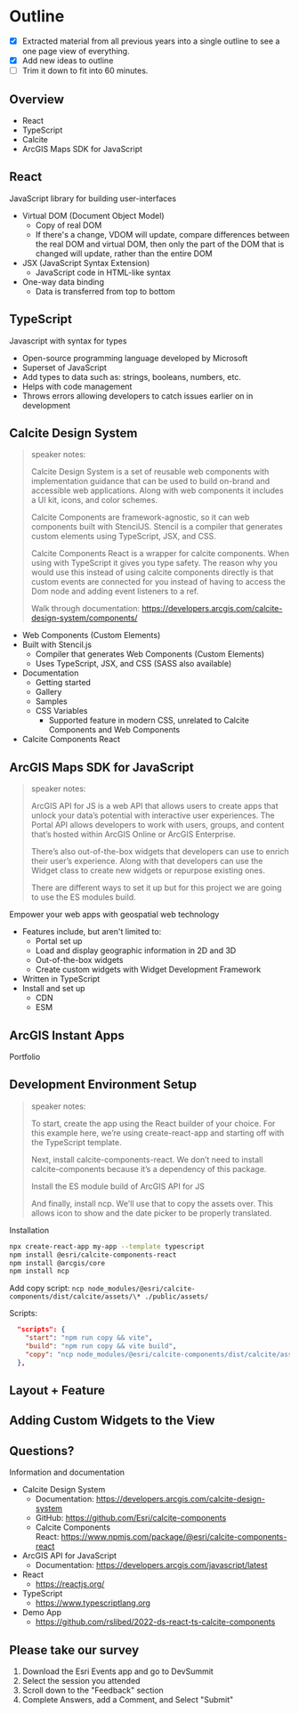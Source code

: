 # Outline

- [x] Extracted material from all previous years into a single outline to see a
      one page view of everything.
- [x] Add new ideas to outline
- [ ] Trim it down to fit into 60 minutes.

## Overview

- React
- TypeScript
- Calcite
- ArcGIS Maps SDK for JavaScript

## React

JavaScript library for building user-interfaces

- Virtual DOM (Document Object Model)
  - Copy of real DOM
  - If there's a change, VDOM will update, compare differences between the real
    DOM and virtual DOM, then only the part of the DOM that is changed will
    update, rather than the entire DOM
- JSX (JavaScript Syntax Extension)
  - JavaScript code in HTML-like syntax
- One-way data binding
  - Data is transferred from top to bottom

## TypeScript

Javascript with syntax for types

- Open-source programming language developed by Microsoft
- Superset of JavaScript
- Add types to data such as: strings, booleans, numbers, etc.
- Helps with code management
- Throws errors allowing developers to catch issues earlier on in development

## Calcite Design System

> speaker notes:
>
> Calcite Design System is a set of reusable web components with implementation
> guidance that can be used to build on-brand and accessible web applications.
> Along with web components it includes a UI kit, icons, and color schemes.
>
> Calcite Components are framework-agnostic, so it can web components built with
> StencilJS. Stencil is a compiler that generates custom elements using
> TypeScript, JSX, and CSS.
>
> Calcite Components React is a wrapper for calcite components. When using with
> TypeScript it gives you type safety. The reason why you would use this instead
> of using calcite components directly is that custom events are connected for
> you instead of having to access the Dom node and adding event listeners to a
> ref.
>
> Walk through documentation:
> https://developers.arcgis.com/calcite-design-system/components/

- Web Components (Custom Elements)
- Built with Stencil.js
  - Compiler that generates Web Components (Custom Elements)
  - Uses TypeScript, JSX, and CSS (SASS also available)
- Documentation
  - Getting started
  - Gallery
  - Samples
  - CSS Variables
    - Supported feature in modern CSS, unrelated to Calcite Components and Web
      Components
- Calcite Components React

## ArcGIS Maps SDK for JavaScript

> speaker notes:
>
> ArcGIS API for JS is a web API that allows users to create apps that unlock
> your data’s potential with interactive user experiences. The Portal API allows
> developers to work with users, groups, and content that’s hosted within ArcGIS
> Online or ArcGIS Enterprise.
>
> There’s also out-of-the-box widgets that developers can use to enrich their
> user’s experience. Along with that developers can use the Widget class to
> create new widgets or repurpose existing ones.
>
> There are different ways to set it up but for this project we are going to use
> the ES modules build.

Empower your web apps with geospatial web technology

- Features include, but aren't limited to:
  - Portal set up
  - Load and display geographic information in 2D and 3D
  - Out-of-the-box widgets
  - Create custom widgets with Widget Development Framework
- Written in TypeScript
- Install and set up
  - CDN
  - ESM

## ArcGIS Instant Apps

Portfolio

## Development Environment Setup

> speaker notes:
>
> To start, create the app using the React builder of your choice. For this
> example here, we’re using create-react-app and starting off with the
> TypeScript template.
>
> Next, install calcite-components-react. We don’t need to install
> calcite-components because it’s a dependency of this package.
>
> Install the ES module build of ArcGIS API for JS
>
> And finally, install ncp. We'll use that to copy the assets over. This allows
> icon to show and the date picker to be properly translated.

Installation

```sh
npx create-react-app my-app --template typescript
npm install @esri/calcite-components-react
npm install @arcgis/core
npm install ncp
```

Add copy script:
`ncp node_modules/@esri/calcite-components/dist/calcite/assets/\* ./public/assets/`

Scripts:

```json
  "scripts": {
    "start": "npm run copy && vite",
    "build": "npm run copy && vite build",
    "copy": "ncp node_modules/@esri/calcite-components/dist/calcite/assets/* ./public/assets/"
  },
```

## Layout + Feature

## Adding Custom Widgets to the View

## Questions?

Information and documentation

- Calcite Design System
  - Documentation: https://developers.arcgis.com/calcite-design-system
  - GitHub: https://github.com/Esri/calcite-components
  - Calcite Components
    React: https://www.npmjs.com/package/@esri/calcite-components-react
- ArcGIS API for JavaScript
  - Documentation: https://developers.arcgis.com/javascript/latest
- React
  - https://reactjs.org/
- TypeScript
  - https://www.typescriptlang.org
- Demo App
  - https://github.com/rslibed/2022-ds-react-ts-calcite-components

## Please take our survey

1. Download the Esri Events app and go to DevSummit
2. Select the session you attended
3. Scroll down to the "Feedback" section
4. Complete Answers, add a Comment, and Select "Submit"
